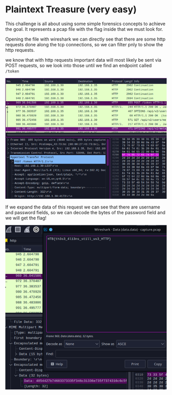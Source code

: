 # Plaintext Treasure (very easy)

This challenge is all about using some simple forensics concepts to achieve the goal. It represents a pcap file with the flag inside that we must look for.

Opening the file with wireshark we can directly see that there are some http requests done along the tcp connections, so we can filter pnly to show the http requests.

we know that with http requests important data will most likely be sent via POST requests, so we look into those until we find an endpoint called `/token`

![token](./images/capture_post.png)

If we expand the data of this request we can see that there are username and password fields, so we can decode the bytes of the password field and we will get the flag!

![flag](./images/capture_flag.png)